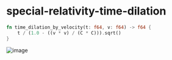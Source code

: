 # special-relativity-time-dilation

```rs
fn time_dilation_by_velocity(t: f64, v: f64) -> f64 {
    t / (1.0 - ((v * v) / (C * C))).sqrt()
}
```

![image](https://github.com/user-attachments/assets/337346ae-f397-42f6-9155-cd2db4ffdc89)
